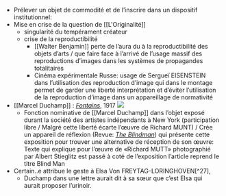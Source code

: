 - Prélever un objet de commodité et de l’inscrire dans un dispositif institutionnel:
- Mise en crise de la question de [[L'Originalité]]
	- singularité du tempérament créateur
	- crise de la reproductibilité
		- [[Walter Benjamin]] perte de l’aura du à la reproductibilité des objets d’arts / que faire face à l’arrivé de l’usage massif des reproductions d’images dans les systèmes de propagandes totalitaires
		- Cinéma expérimentale Russe: usage de Sergueï EISENSTEIN dans l’utilisation des reproduction d’image qui dans le montage permet de garder une liberté interprétation et d’éviter l’utilisation de la reproduction d’image dans un appareillage de normativité
- [[Marcel Duchamp]] : [*Fontains*](https://upload.wikimedia.org/wikipedia/commons/f/fa/Fontaine_Duchamp.jpg), 1917 ![](https://upload.wikimedia.org/wikipedia/commons/f/fa/Fontaine_Duchamp.jpg)
	- Fonction nominative de [[Marcel Duchamp]] dans l’objet exposé durant la société des artistes indépendants à New York (participation libre / Malgré cette liberté écarte l’œuvre de Richard MUNT) / Crée un appareil de réflexion (Revue: [*The Blindman*](https://upload.wikimedia.org/wikipedia/commons/2/29/The_Blind_Man%2C_issue_1%2C_April_1917.jpg)) qui présente cette exposition pour trouver une alternative de réception de son œuvre: Texte qui explique pour l’œuvre de «Richard MUTT»  photographié par Albert Stieglitz est passé à coté de l’exposition l’article reprend le titre Blind Man
- Certain..e attribue le geste à Elsa Von FREYTAG-LORINGHOVEN[^27],
	- Duchamp dans une lettre aurait dit à sa sœur que c’est Elsa qui aurait proposer l’urinoir.